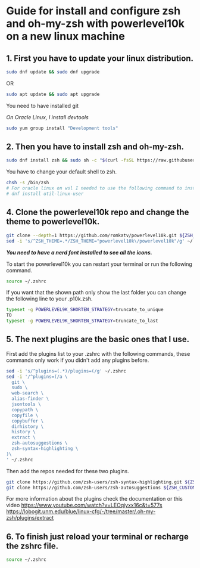 # Guide for install and configure zsh and oh-my-zsh with powerlevel10k on a new linux machine

## 1. First you have to update your linux distribution.

```zsh
sudo dnf update && sudo dnf upgrade
```
OR
```zsh
sudo apt update && sudo apt upgrade
```
You need to have installed git

*On Oracle Linux, I install devtools*

```zsh
sudo yum group install "Development tools"
```

## 2. Then you have to install zsh and oh-my-zsh.


```zsh
sudo dnf install zsh && sudo sh -c "$(curl -fsSL https://raw.githubusercontent.com/ohmyzsh/ohmyzsh/master/tools/install.sh)"
```

You have to change your default shell to zsh.

```zsh
chsh -s /bin/zsh
# For oracle linux on wsl I needed to use the following command to install chsh
# dnf install util-linux-user
```

## 4. Clone the powerlevel10k repo and change the theme to powerlevel10k.

```zsh
git clone --depth=1 https://github.com/romkatv/powerlevel10k.git ${ZSH_CUSTOM:-$HOME/.oh-my-zsh/custom}/themes/powerlevel10k
sed -i 's/^ZSH_THEME=.*/ZSH_THEME="powerlevel10k\/powerlevel10k"/g' ~/.zshrc
```

***You need to have a nerd font installed to see all the icons.***


To start the powerlevel10k you can restart your terminal or run the following command.

```zsh
source ~/.zshrc
```

If you want that the shown path only show the last folder you can change the following line to your .p10k.zsh.

```zsh
typeset -g POWERLEVEL9K_SHORTEN_STRATEGY=truncate_to_unique
TO 
typeset -g POWERLEVEL9K_SHORTEN_STRATEGY=truncate_to_last
```

## 5. The next plugins are the basic ones that I use.

First add the plugins list to your .zshrc with the following commands, these commands only work if you didn't add any plugins before.

```zsh
sed -i 's/^plugins=(.*)/plugins=(/g' ~/.zshrc
sed -i '/^plugins=(/a \
  git \
  sudo \
  web-search \
  alias-finder \
  jsontools \
  copypath \
  copyfile \
  copybuffer \
  dirhistory \
  history \
  extract \
  zsh-autosuggestions \
  zsh-syntax-highlighting \
)\
' ~/.zshrc
```

Then add the repos needed for these two plugins.

```zsh
git clone https://github.com/zsh-users/zsh-syntax-highlighting.git ${ZSH_CUSTOM:-~/.oh-my-zsh/custom}/plugins/zsh-syntax-highlighting
git clone https://github.com/zsh-users/zsh-autosuggestions ${ZSH_CUSTOM:-~/.oh-my-zsh/custom}/plugins/zsh-autosuggestions
```

For more information about the plugins check the documentation or this video
https://www.youtube.com/watch?v=LEOqiyxx16c&t=577s
https://lobogit.unm.edu/blue/linux-cfg/-/tree/master/.oh-my-zsh/plugins/extract 


## 6. To finish just reload your terminal or recharge the zshrc file.

```zsh
source ~/.zshrc
```

